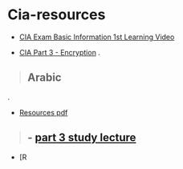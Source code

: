 # Cia-resources

- [CIA Exam Basic Information 1st Learning Video](https://www.youtube.com/watch?v=7dXFLxHMyXo&list=PLOZnYgzd90Nlxz5F-OXAfhjAf8HSejo3e&index=5)


- [CIA Part 3 - Encryption](https://www.youtube.com/watch?v=9-ZCCc8iBgk&list=PLf92tuvH8TRJpiVPBE4nv4lkzypGsbF47&index=10)
.

> ## Arabic



.

- [Resources pdf](https://drive.google.com/drive/folders/1HtJHXXDElzbE8Ona1LYReoQtFVV--XsI)

> ## - [part 3 study lecture ](https://www.youtube.com/watch?v=nok4C7z40DU&list=PLaV6uKAVcPkz1V1dKMBJsvJ_r5f1ad9o2)

- [R
